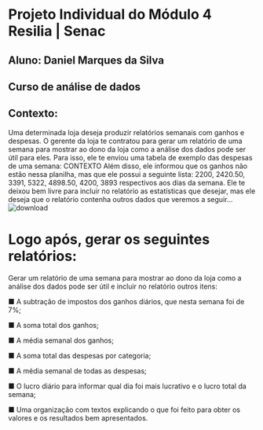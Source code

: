 # Projeto Individual do Módulo 4 Resilia | Senac
## Aluno: Daniel Marques da Silva
## Curso de análise de dados

## Contexto:
  Uma determinada loja deseja produzir relatórios semanais com ganhos e despesas. O gerente da loja te contratou para gerar um relatório de uma semana para mostrar ao dono da loja como a análise dos dados pode ser útil para eles. Para isso, ele te enviou uma tabela de exemplo das despesas de uma semana: CONTEXTO Além disso, ele informou que os ganhos não estão nessa planilha, mas que ele possui a seguinte lista: 2200, 2420.50, 3391, 5322, 4898.50, 4200, 3893 respectivos aos dias da semana. Ele te deixou bem livre para incluir no relatório as estatísticas que desejar, mas ele deseja que o relatório contenha outros dados que veremos a seguir...
![download](https://user-images.githubusercontent.com/98705931/234436946-45c15927-1ea0-441b-b4a0-643bd373a17b.png)

# Logo após, gerar os seguintes relatórios:
Gerar um relatório de uma semana para mostrar ao dono da loja como a análise dos dados pode ser útil e incluir no relatório outros itens:

■ A subtração de impostos dos ganhos diários, que nesta semana foi de 7%;

■ A soma total dos ganhos;

■ A média semanal dos ganhos;

■ A soma total das despesas por categoria;

■ A média semanal de todas as despesas;

■ O lucro diário para informar qual dia foi mais lucrativo e o lucro total da semana;

■ Uma organização com textos explicando o que foi feito para obter os valores e os resultados bem apresentados.
